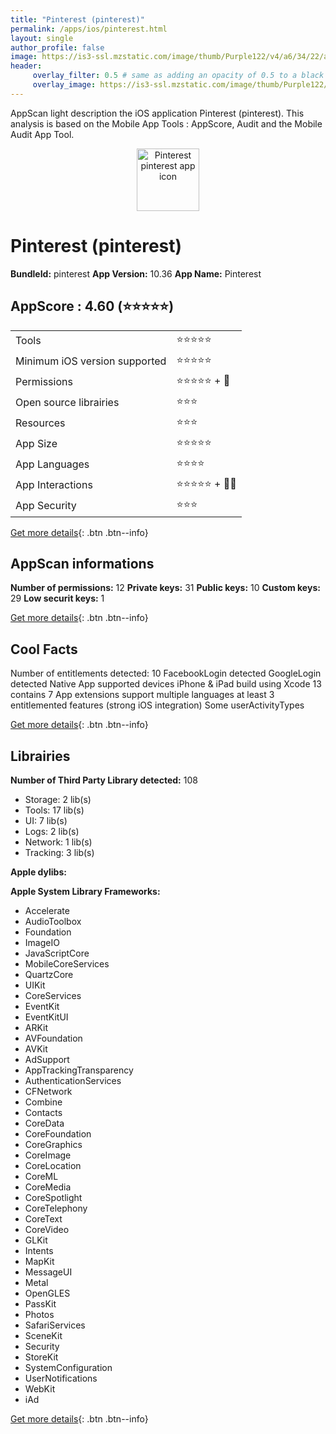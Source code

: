 ```yaml
---
title: "Pinterest (pinterest)"
permalink: /apps/ios/pinterest.html
layout: single
author_profile: false
image: https://is3-ssl.mzstatic.com/image/thumb/Purple122/v4/a6/34/22/a63422cd-88bc-33cc-399a-472850fcb895/AppIcon-0-1x_U007emarketing-0-6-0-0-85-220.png/512x512bb.jpg
header: 
     overlay_filter: 0.5 # same as adding an opacity of 0.5 to a black background
     overlay_image: https://is3-ssl.mzstatic.com/image/thumb/Purple122/v4/a6/34/22/a63422cd-88bc-33cc-399a-472850fcb895/AppIcon-0-1x_U007emarketing-0-6-0-0-85-220.png/512x512bb.jpg
---
```

AppScan light description the iOS application Pinterest (pinterest). This analysis is based on the Mobile App Tools : AppScore, Audit and the Mobile Audit App Tool.

  
  
<div style="text-align: center;"><img src="https://is3-ssl.mzstatic.com/image/thumb/Purple122/v4/a6/34/22/a63422cd-88bc-33cc-399a-472850fcb895/AppIcon-0-1x_U007emarketing-0-6-0-0-85-220.png/512x512bb.jpg" width="100" height="100" alt="Pinterest pinterest app icon"></div>  
  
# Pinterest (pinterest)

**BundleId:** pinterest
**App Version:** 10.36
**App Name:** Pinterest


## AppScore : 4.60 (⭐️⭐️⭐️⭐️⭐️) 

<table>
<tr><td> Tools </td><td> ⭐️⭐️⭐️⭐️⭐️ </td></tr>
<tr><td> Minimum iOS version supported </td><td> ⭐️⭐️⭐️⭐️⭐️ </td></tr>
<tr><td> Permissions </td><td> ⭐️⭐️⭐️⭐️⭐️ + 🌟 </td></tr>
<tr><td> Open source librairies </td><td> ⭐️⭐️⭐️ </td></tr>
<tr><td> Resources </td><td> ⭐️⭐️⭐️ </td></tr>
<tr><td> App Size </td><td> ⭐️⭐️⭐️⭐️⭐️ </td></tr>
<tr><td> App Languages </td><td> ⭐️⭐️⭐️⭐️ </td></tr>
<tr><td> App Interactions </td><td> ⭐️⭐️⭐️⭐️⭐️ + 🌟🌟 </td></tr>
<tr><td> App Security </td><td> ⭐️⭐️⭐️ </td></tr>
</table>

[Get more details](/pricing.html){: .btn .btn--info}  
  
## AppScan informations 

**Number of permissions:** 12
**Private keys:** 31
**Public keys:** 10
**Custom keys:** 29
**Low securit keys:** 1
  
[Get more details](/pricing.html){: .btn .btn--info}

## Cool Facts

Number of entitlements detected: 10
FacebookLogin detected
GoogleLogin detected
Native App
supported devices iPhone & iPad
build using Xcode 13
contains 7 App extensions
support multiple languages
at least 3 entitlemented features (strong iOS integration)
Some userActivityTypes
  
[Get more details](/pricing.html){: .btn .btn--info}

## Librairies 
**Number of Third Party Library detected:** 108
- Storage: 2 lib(s)
- Tools: 17 lib(s)
- UI: 7 lib(s)
- Logs: 2 lib(s)
- Network: 1 lib(s)
- Tracking: 3 lib(s)

**Apple dylibs:**


**Apple System Library Frameworks:**
- Accelerate
- AudioToolbox
- Foundation
- ImageIO
- JavaScriptCore
- MobileCoreServices
- QuartzCore
- UIKit
- CoreServices
- EventKit
- EventKitUI
- ARKit
- AVFoundation
- AVKit
- AdSupport
- AppTrackingTransparency
- AuthenticationServices
- CFNetwork
- Combine
- Contacts
- CoreData
- CoreFoundation
- CoreGraphics
- CoreImage
- CoreLocation
- CoreML
- CoreMedia
- CoreSpotlight
- CoreTelephony
- CoreText
- CoreVideo
- GLKit
- Intents
- MapKit
- MessageUI
- Metal
- OpenGLES
- PassKit
- Photos
- SafariServices
- SceneKit
- Security
- StoreKit
- SystemConfiguration
- UserNotifications
- WebKit
- iAd


  
[Get more details](/pricing.html){: .btn .btn--info}

